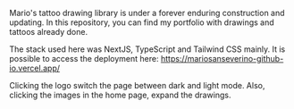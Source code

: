 Mario's tattoo drawing library is under a forever enduring construction and updating. In this repository, you can find my portfolio with drawings and tattoos already done.

The stack used here was NextJS, TypeScript and Tailwind CSS mainly.
It is possible to access the deployment here:
https://mariosanseverino-github-io.vercel.app/

Clicking the logo switch the page between dark and light mode. Also, clicking the images in the home page, expand the drawings.
